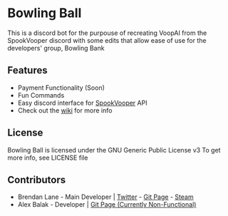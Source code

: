 # Bowling Ball

This is a discord bot for the purpouse of recreating VoopAI from the SpookVooper discord with some edits that allow ease of use for the developers' group, Bowling Bank

## Features
* Payment Functionality (Soon)
* Fun Commands
* Easy discord interface for [SpookVooper](spookvooper.com) API
* Check out the [wiki](https://git.imbl.me/brendanlane/bowling-ball/-/wikis/home) for more info

## License
Bowling Ball is licensed under the GNU Generic Public License v3
To get more info, see LICENSE file

## Contributors
* Brendan Lane - Main Developer | [Twitter](https://twitter.com/LoafOfGreenbean) - [Git Page](https://github.com/brendan-lane) - [Steam](https://steamcommunity.com/id/pablogonzales2007/)
* Alex Balak - Developer | [Git Page (Currently Non-Functional)](https://github.com/elbowbred)
